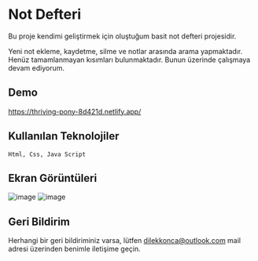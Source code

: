 # Not Defteri

Bu proje kendimi geliştirmek için oluştuğum basit not defteri projesidir. 

Yeni not ekleme, kaydetme, silme ve notlar arasında arama yapmaktadır. Henüz tamamlanmayan kısımları bulunmaktadır. Bunun üzerinde çalışmaya devam ediyorum.

## Demo

https://thriving-pony-8d421d.netlify.app/

## Kullanılan Teknolojiler

`Html, Css, Java Script`

## Ekran Görüntüleri

![image](https://github.com/dilekatlay/Not-Defteri/assets/127104444/ff51ca79-404c-4d65-9bc6-8d4ea48953d7)
![image](https://github.com/dilekatlay/Not-Defteri/assets/127104444/72bd818f-980a-4470-bb6b-484a42eba654)

## Geri Bildirim

Herhangi bir geri bildiriminiz varsa, lütfen dilekkonca@outlook.com mail adresi üzerinden benimle iletişime geçin.
